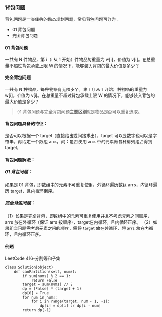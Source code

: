 ### 背包问题
背包问题是一类经典的动态规划问题，常见背包问题可分为：
- 01 背包问题
- 完全背包问题

#### 01 背包问题
一共有 N 件物品，第 i（i 从 1 开始）件物品的重量为 w[i]，价值为 v[i]。在总重量不超过背包承载上限 W 的情况下，能够装入背包的最大价值是多少？

#### 完全背包问题
一共有 N 种物品，每种物品有无限多个，第 i（i 从 1 开始）种物品的重量为 w[i]，价值为 v[i]。在总重量不超过背包承载上限 W 的情况下，能够装入背包的最大价值是多少？

> 01 背包问题与完全背包问题**主要区别**就是物品是否可以重复选取。
#### 背包问题具备的特征：
是否可以根据一个 target（直接给出或间接求出），target 可以是数字也可以是字符串，再给定一个数组 arrs，问：能否使用 arrs 中的元素做各种排列组合得到 target。

#### 背包问题解法：
##### 01 背包问题：
如果是 01 背包，即数组中的元素不可重复使用，外循环遍历数组 arrs，内循环遍历 target，且内循环倒序。

##### 完全背包问题：
（1）如果是完全背包，即数组中的元素可重复使用并且不考虑元素之间顺序，arrs 放在外循环（保证 arrs 按顺序），target在内循环。且内循环正序。
（2）如果组合问题需考虑元素之间的顺序，需将 target 放在外循环，将 arrs 放在内循环，且内循环正序。

#### 例题
LeetCode 416-分割等和子集
```
class Solution(object):
    def canPartition(self, nums):
        if sum(nums) % 2 == 1:
            return False
        target = sum(nums) // 2
        dp = [False] * (target + 1)
        dp[0] = True
        for num in nums:
            for i in range(target, num - 1, -1):
                dp[i] = dp[i] or dp[i - num]
        return dp[-1]
```
